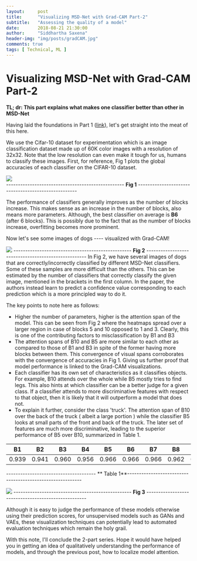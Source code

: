 ```yaml
---
layout:     post
title:      "Visualizing MSD-Net with Grad-CAM Part-2"
subtitle:   "Assessing the quality of a model"
date:       2018-08-21 21:30:00
author:     "Siddhartha Saxena"
header-img: "img/posts/gradCAM.jpg"
comments: true
tags: [ Technical, ML ]
---
```


# Visualizing MSD-Net with Grad-CAM Part-2

**TL; dr: This part explains what makes one classifier better than other in MSD-Net**

Having laid the foundations in Part 1 ([link](http://siddharthasaxena.com/blog/visualizing-MSD-Net-with-Grad-CAM-Part-1)), let's get straight into the meat of this here. 

We use the Cifar-10 dataset for experimentation which is an image classification dataset made up of 60K color images with a resolution of 32x32. Note that the low resolution can even make it tough for us, humans to classify these images. First, for reference, Fig 1 plots the global accuracies of each classifier on the CIFAR-10 dataset.

![](http://siddharthasaxena.com/blogImgs/accMSDnet.png)   
-------------------------------------------------- **Fig 1** ----------------------------------------------------

The performance of classifiers generally improves as the number of blocks increase. This makes sense as an increase in the number of blocks, also means more parameters. Although, the best classifier on average is **B6** (after 6 blocks). This is possibly due to the fact that as the number of blocks increase, overfitting becomes more prominent.  

Now let's see some images of dogs ---- visualized with Grad-CAM!

![](http://siddharthasaxena.com/blogImgs/dogs.jpg)
 -------------------------------------------------- **Fig 2** ----------------------------------------------------
In Fig 2, we have several images of dogs that are correctly/incorrectly classified by different MSD-Net classifiers. Some of these samples are more difficult than the others. This can be estimated by the number of classifiers that correctly classify the given image, mentioned in the brackets in the first column. In the paper, the authors instead learn to predict a confidence value corresponding to each prediction which is a more principled way to do it.

The key points to note here as follows:

* Higher the number of parameters, higher is the attention span of the model. This can be seen from Fig 2 where the heatmaps spread over a larger region in case of blocks 5 and 10 opposed to 1 and 3. Clearly, this is one of the contributing factors to misclassification by B1 and B3
* The attention spans of B10 and B5 are more similar to each other as compared to those of B1 and B3 in spite of the former having more blocks between them. This convergence of visual spans corroborates with the convergence of accuracies in Fig 1. Giving us further proof that model performance is linked to the Grad-CAM visualizations.
* Each classifier has its own set of characteristics as it classifies objects. For example, B10 attends over the whole while B5 mostly tries to find legs. This also hints at which classifier can be a better judge for a given class. If a classifier attends to more discriminative features with respect to that object, then it is likely that it will outperform a model that does not.
* To explain it further, consider the class 'truck'. The attention span of B10 over the back of the truck ( albeit a large portion ) while the classifier B5 looks at small parts of the front and back of the truck. The later set of features are much more discriminative, leading to the superior performance of B5 over B10, summarized in Table 1.

| B1 | B2 | B3 | B4 | B5 | B6 | B7 | B8 | B9 | B10 |
| ----|----|----|----|----|----|----|----|----|----|
|0.939| 0.941| 0.960| 0.956| 0.966| 0.966| 0.966| 0.962| 0.958| 0.958|

-------------------------------------- ** Table 1**----------------------------------------------------------

![](http://siddharthasaxena.com/blogImgs/truck.png)
-------------------------------------------------- **Fig 3** ----------------------------------------------------

Although it is easy to judge the performance of these models otherwise using their prediction scores, for unsupervised models such as GANs and VAEs, these visualization techniques can potentially lead to automated evaluation techniques which remain the holy grail.

With this note, I'll conclude the 2-part series. Hope it would have helped you in getting an idea of qualitatively understanding the performance of models, and through the previous post, how to localize model attention.
